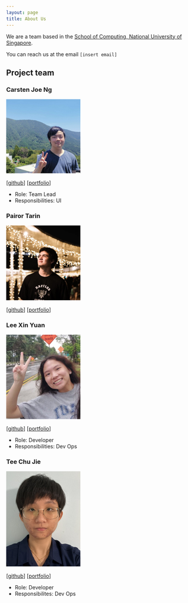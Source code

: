 ```yaml
---
layout: page
title: About Us
---
```


We are a team based in the [School of Computing, National University of Singapore](http://www.comp.nus.edu.sg).

You can reach us at the email `[insert email]`

## Project team

### Carsten Joe Ng

<img src="images/carsten.png" width="200px">

[[github](http://github.com/wyrkx)]
[[portfolio](team/carsten.md)]

- Role: Team Lead
- Responsibilities: UI

### Pairor Tarin

<img src="images/TarinPairorProfile.png" width="200px">

[[github](http://github.com/TarinPairor)]
[[portfolio](team/johndoe.md)]

### Lee Xin Yuan

<img src="images/xinyuan.png" width="200px">

[[github](http://github.com/agreatdayy)]
[[portfolio](team/xinyuan.md)]

- Role: Developer
- Responsibilities: Dev Ops

### Tee Chu Jie

<img src="images/chujie.png" width="200px">

[[github](https://github.com/tamagochuuu)]
[[portfolio](team/chujie.md)]

- Role: Developer
- Responsibilites: Dev Ops